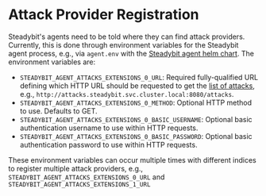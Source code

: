 # Attack Provider Registration

Steadybit's agents need to be told where they can find attack providers. Currently, this is done through environment variables for the Steadybit agent process, e.g., via `agent.env` with the [Steadybit agent helm chart](https://github.com/steadybit/helm-charts/tree/main/charts/steadybit-agent). The environment variables are:

 - `STEADYBIT_AGENT_ATTACKS_EXTENSIONS_0_URL`: Required fully-qualified URL defining which HTTP URL should be requested to get the [list of attacks](./attack-api.md#attack-list), e.g., `http://attacks.steadybit.svc.cluster.local:8080/attacks`.
 - `STEADYBIT_AGENT_ATTACKS_EXTENSIONS_0_METHOD`: Optional HTTP method to use. Defaults to GET.
 - `STEADYBIT_AGENT_ATTACKS_EXTENSIONS_0_BASIC_USERNAME`: Optional basic authentication username to use within HTTP requests.
 - `STEADYBIT_AGENT_ATTACKS_EXTENSIONS_0_BASIC_PASSWORD`: Optional basic authentication password to use within HTTP requests.

These environment variables can occur multiple times with different indices to register multiple attack providers, e.g., `STEADYBIT_AGENT_ATTACKS_EXTENSIONS_0_URL` and `STEADYBIT_AGENT_ATTACKS_EXTENSIONS_1_URL`